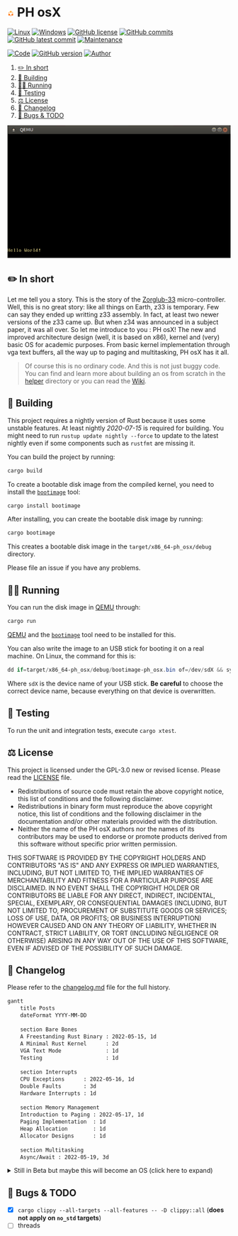 # <img src="assets/icon.png" alt="icon" width="3%"/> PH osX

[![Linux](https://svgshare.com/i/Zhy.svg)](https://docs.microsoft.com/en-us/windows/wsl/tutorials/gui-apps)
[![Windows](https://svgshare.com/i/ZhY.svg)](https://svgshare.com/i/ZhY.svg)
[![GitHub license](https://img.shields.io/github/license/ThomasByr/ph_osx)](https://github.com/ThomasByr/ph_osx/blob/master/LICENSE)
[![GitHub commits](https://badgen.net/github/commits/ThomasByr/ph_osx)](https://GitHub.com/ThomasByr/ph_osx/commit/)
[![GitHub latest commit](https://badgen.net/github/last-commit/ThomasByr/ph_osx)](https://gitHub.com/ThomasByr/ph_osx/commit/)
[![Maintenance](https://img.shields.io/badge/maintained%3F-yes-green.svg)](https://GitHub.com/ThomasByr/ph_osx/graphs/commit-activity)

[![Code](https://github.com/ThomasByr/ph_osx/actions/workflows/code.yml/badge.svg)](https://github.com/ThomasByr/ph_osx/actions/workflows/code.yml)
[![GitHub version](https://badge.fury.io/gh/ThomasByr%2Fph_osx.svg)](https://github.com/ThomasByr/ph_osx)
[![Author](https://img.shields.io/badge/author-@ThomasByr-blue)](https://github.com/ThomasByr)

1. [✏️ In short](#️-in-short)
2. [🔰 Building](#-building)
3. [👩‍🏫 Running](#-running)
4. [💁 Testing](#-testing)
5. [⚖️ License](#️-license)
6. [🔄 Changelog](#-changelog)
7. [🐛 Bugs & TODO](#-bugs--todo)

![welcome, stranger!](assets/qemu-typing.gif)

## ✏️ In short

Let me tell you a story. This is the story of the [Zorglub-33](https://github.com/sandhose/z33-emulator) micro-controller. Well, this is no great story: like all things on Earth, z33 is temporary. Few can say they ended up writting z33 assembly. In fact, at least two newer versions of the z33 came up. But when z34 was announced in a subject paper, it was all over. So let me introduce to you : PH osX! The new and improved architecture design (well, it is based on x86), kernel and (very) basic OS for academic purposes. From basic kernel implementation through vga text buffers, all the way up to paging and multitasking, PH osX has it all.

> Of course this is no ordinary code. And this is not just buggy code. You can find and learn more about building an os from scratch in the [helper](helper/) directory or you can read the [Wiki](https://github.com/ThomasByr/ph_osx/wiki).

## 🔰 Building

This project requires a nightly version of Rust because it uses some unstable features. At least nightly _2020-07-15_ is required for building. You might need to run `rustup update nightly --force` to update to the latest nightly even if some components such as `rustfmt` are missing it.

You can build the project by running:

```ps1
cargo build
```

To create a bootable disk image from the compiled kernel, you need to install the [`bootimage`] tool:

[`bootimage`]: https://github.com/rust-osdev/bootimage

```ps1
cargo install bootimage
```

After installing, you can create the bootable disk image by running:

```ps1
cargo bootimage
```

This creates a bootable disk image in the `target/x86_64-ph_osx/debug` directory.

Please file an issue if you have any problems.

## 👩‍🏫 Running

You can run the disk image in [QEMU] through:

[qemu]: https://www.qemu.org/

```ps1
cargo run
```

[QEMU] and the [`bootimage`] tool need to be installed for this.

You can also write the image to an USB stick for booting it on a real machine. On Linux, the command for this is:

```ps1
dd if=target/x86_64-ph_osx/debug/bootimage-ph_osx.bin of=/dev/sdX && sync
```

Where `sdX` is the device name of your USB stick. **Be careful** to choose the correct device name, because everything on that device is overwritten.

## 💁 Testing

To run the unit and integration tests, execute `cargo xtest`.

## ⚖️ License

This project is licensed under the GPL-3.0 new or revised license. Please read the [LICENSE](LICENSE) file.

- Redistributions of source code must retain the above copyright notice, this list of conditions and the following disclaimer.
- Redistributions in binary form must reproduce the above copyright notice, this list of conditions and the following disclaimer in the documentation and/or other materials provided with the distribution.
- Neither the name of the PH osX authors nor the names of its contributors may be used to endorse or promote products derived from this software without specific prior written permission.

THIS SOFTWARE IS PROVIDED BY THE COPYRIGHT HOLDERS AND CONTRIBUTORS "AS IS" AND ANY EXPRESS OR IMPLIED WARRANTIES, INCLUDING, BUT NOT LIMITED TO, THE IMPLIED WARRANTIES OF MERCHANTABILITY AND FITNESS FOR A PARTICULAR PURPOSE ARE DISCLAIMED. IN NO EVENT SHALL THE COPYRIGHT HOLDER OR CONTRIBUTORS BE LIABLE FOR ANY DIRECT, INDIRECT, INCIDENTAL, SPECIAL, EXEMPLARY, OR CONSEQUENTIAL DAMAGES (INCLUDING, BUT NOT LIMITED TO, PROCUREMENT OF SUBSTITUTE GOODS OR SERVICES; LOSS OF USE, DATA, OR PROFITS; OR BUSINESS INTERRUPTION) HOWEVER CAUSED AND ON ANY THEORY OF LIABILITY, WHETHER IN CONTRACT, STRICT LIABILITY, OR TORT (INCLUDING NEGLIGENCE OR OTHERWISE) ARISING IN ANY WAY OUT OF THE USE OF THIS SOFTWARE, EVEN IF ADVISED OF THE POSSIBILITY OF SUCH DAMAGE.

## 🔄 Changelog

Please refer to the [changelog.md](changelog.md) file for the full history.

```mermaid
gantt
    title Posts
    dateFormat YYYY-MM-DD

    section Bare Bones
    A Freestanding Rust Binary : 2022-05-15, 1d
    A Minimal Rust Kernel      : 2d
    VGA Text Mode              : 1d
    Testing                    : 1d

    section Interrupts
    CPU Exceptions      : 2022-05-16, 1d
    Double Faults       : 3d
    Hardware Interrupts : 1d

    section Memory Management
    Introduction to Paging : 2022-05-17, 1d
    Paging Implementation  : 1d
    Heap Allocation        : 1d
    Allocator Designs      : 1d

    section Multitasking
    Async/Await : 2022-05-19, 3d
```

<details>
    <summary>  Still in Beta but maybe this will become an OS (click here to expand) </summary>

**v0.2.0** Memory Management

- paging
- difference between physical and virtual addr
- allocating the heap
- linked list (burps)

**v0.2.1** Multitasking

- async and await features
- implementation of the Future trait

</details>

## 🐛 Bugs & TODO

- [x] `cargo clippy --all-targets --all-features -- -D clippy::all` (**does not apply on `no_std` targets**)
- [ ] threads
